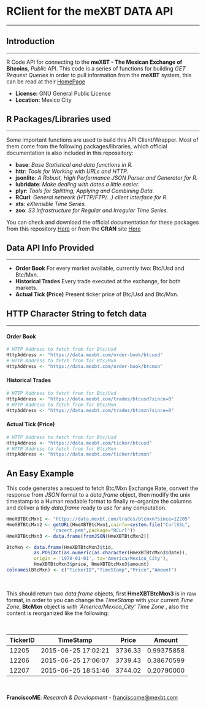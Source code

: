 # RClient for the meXBT **DATA API**
* * *
## Introduction
* * *
R Code API for connecting to the **meXBT - The Mexican Exchange of Bitcoins**, *Public* API. This code is a series of functions for building *GET* *Request Queries* in order to pull information from the **meXBT** system, this can be read at their [HomePage](https://mexbt.com/en/api/http/)

- **License:** GNU General Public License
- **Location:** Mexico City

## R Packages/Libraries used
* * *
Some important functions are used to build this API Client/Wrapper. Most of them come from
the following packages/libraries, which official documentation is also included in this repossitory:

- **base**: *Base Statistical and data functions in R.*
- **httr**: *Tools for Working with URLs and HTTP.*
- **jsonlite**: *A Robust, High Performance JSON Parser and Generator for R.*
- **lubridate**: *Make dealing with dates a little easier.*
- **plyr**: *Tools for Splitting, Applying and Combining Data.*
- **RCurl**: *General network (HTTP/FTP/...) client interface for R.*
- **xts**: *eXtensible Time Series.*
- **zoo**: *S3 Infrastructure for Regular and Irregular Time Series.*

You can check and download the official documentation for these packages from this repository [Here](https://github.com/FranciscoME/meXBTRClient/tree/master/LibrariesInfo) or from the **CRAN** site [Here](http://cran.r-project.org/src/contrib/Archive/)

## Data API Info Provided
* * *
- **Order Book** For every market available, currently two: Btc/Usd and Btc/Mxn.
- **Historical Trades** Every trade executed at the exchange, for both markets.
- **Actual Tick (Price)** Present ticker price of Btc/Usd and Btc/Mxn.

## HTTP Character String to fetch data
* * *
#### Order Book

```r
# HTTP Address to fetch from for Btc/Usd
HttpAddress <- "https://data.mexbt.com/order-book/btcusd"
# HTTP Address to fetch from for Btc/Mxn
HttpAddress <- "https://data.mexbt.com/order-book/btcmxn" 
```

#### Historical Trades

```r
# HTTP Address to fetch from for Btc/Usd
HttpAddress <- "https://data.mexbt.com/trades/btcusd?since=0"
# HTTP Address to fetch from for Btc/Mxn
HttpAddress <- "https://data.mexbt.com/trades/btcmxn?since=0"
```

#### Actual Tick (Price)

```r
# HTTP Address to fetch from for Btc/Usd
HttpAddress <- "https://data.mexbt.com/ticker/btcusd"
# HTTP Address to fetch from for Btc/Mxn
HttpAddress <- "https://data.mexbt.com/ticker/btcmxn"
```

## An Easy Example

This code generates a request to fetch Btc/Mxn Exchange Rate, convert the response from *JSON* format to a *data.frame* object, then modify the unix timestamp to a Human readable format to finally re-organize the columns and deliver a tidy *data.frame* ready to use for
any computation.

```r
HmeXBTBtcMxn1 <- "https://data.mexbt.com/trades/btcmxn?since=12205"           # 12205 an 
HmeXBTBtcMxn2 <- getURL(HmeXBTBtcMxn1,cainfo=system.file("CurlSSL",           # arbitrary
                 "cacert.pem",package="RCurl"))                               # Example
HmeXBTBtcMxn3 <- data.frame(fromJSON(HmeXBTBtcMxn2))

BtcMxn <- data.frame(HmeXBTBtcMxn3$tid,
          as.POSIXct(as.numeric(as.character(HmeXBTBtcMxn3$date)),            # BTC/MXN
          origin = '1970-01-01', tz='America/Mexico_City'),                   # Date
          HmeXBTBtcMxn3$price, HmeXBTBtcMxn3$amount)                          # Formated
colnames(BtcMxn) <- c("TickerID","TimeStamp","Price","Amount")                # Posixct
```

<br>

This should return two *data.frame* objects, first **HmeXBTBtcMxn3** is in raw format,
in order to you can change the *TimeStamp* with your current *Time Zone*, **BtcMxn** 
object is with *'America/Mexico_City'* *Time Zone* , also the content is reorganized 
like the following:

<br>

| TickerID | TimeStamp           | Price   | Amount     |
|----------|---------------------|---------|------------|
| 12205    | 2015-06-25 17:02:21 | 3736.33 | 0.99375858 |
| 12206    | 2015-06-25 17:06:07 | 3739.43 | 0.38670599 |
| 12207    | 2015-06-25 18:51:46 | 3744.02 | 0.20790000 |

<br>

**FranciscoME**: *Research & Development* - franciscome@mexbt.com